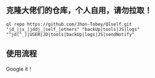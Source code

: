 
## 克隆大佬们的仓库，个人自用，请勿拉取！ 

```
ql repo https://github.com/Jhon-Tobey/Qlself.git "jd_|jx_|jddj_|self_|others" "backUp|tools|JS|logs" "^jd[^_]|USER|JD|tools|backUp|logs|JS|sendNotify"

```

## 使用流程

Google it！

